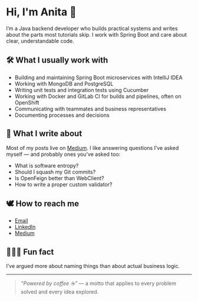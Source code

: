 # Hi, I'm Anita 👋

I’m a Java backend developer who builds practical systems and writes about the parts most tutorials skip. I work with Spring Boot and care about clear, understandable code.

## 🛠️ What I usually work with
- Building and maintaining Spring Boot microservices with IntelliJ IDEA
- Working with MongoDB and PostgreSQL
- Writing unit tests and integration tests using Cucumber
- Working with Docker and GitLab CI for builds and pipelines, often on OpenShift
- Communicating with teammates and business representatives
- Documenting processes and decisions

## 📝 What I write about
Most of my posts live on [Medium](https://medium.com/@anitalakhadze). I like answering questions I’ve asked myself — and probably ones you've asked too:

- What is software entropy?
- Should I squash my Git commits?
- Is OpenFeign better than WebClient?
- How to write a proper custom validator?

## 🕊️ How to reach me
- [Email](mailto:talakhadzeani@gmail.com)  
- [LinkedIn](https://www.linkedin.com/in/ani-t-4961b210b/)  
- [Medium](https://medium.com/@anitalakhadze)  

## 🤸🏻‍♀️ Fun fact
I’ve argued more about naming things than about actual business logic.

---

> *“Powered by coffee ☕️”* — a motto that applies to every problem solved and every idea explored.

<!--
**anitalakhadze/anitalakhadze** is a ✨ _special_ ✨ repository because its `README.md` (this file) appears on your GitHub profile.

Here are some ideas to get you started:

- 🔭 I’m currently working on ...
- 🌱 I’m currently learning ...
- 👯 I’m looking to collaborate on ...
- 🤔 I’m looking for help with ...
- 💬 Ask me about ...
- 📫 How to reach me: ...
- 😄 Pronouns: ...
- ⚡ Fun fact: ...
-->
